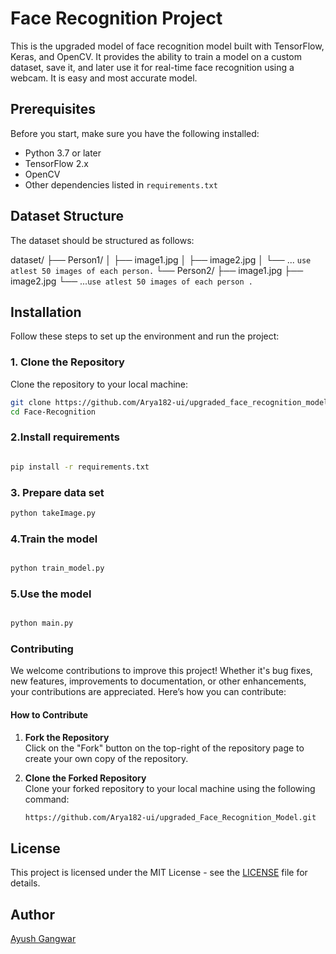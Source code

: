 # Face Recognition Project

This is the upgraded model of face recognition model built with TensorFlow, Keras, and OpenCV. It provides the ability to train a model on a custom dataset, save it, and later use it for real-time face recognition using a webcam. It  is easy and most accurate model.

## Prerequisites

Before you start, make sure you have the following installed:

- Python 3.7 or later
- TensorFlow 2.x
- OpenCV
- Other dependencies listed in `requirements.txt`

## Dataset Structure

The dataset should be structured as follows: 

dataset/
├── Person1/
│   ├── image1.jpg
│   ├── image2.jpg
│   └── ... `use atlest 50 images of each person.`
└── Person2/
    ├── image1.jpg
    ├── image2.jpg
    └── ...`use atlest 50 images of each person .`

## Installation

Follow these steps to set up the environment and run the project:

### 1. Clone the Repository

Clone the repository to your local machine:

```bash
git clone https://github.com/Arya182-ui/upgraded_face_recognition_model.git
cd Face-Recognition
```
### 2.Install requirements
```bash

pip install -r requirements.txt


```

### 3. Prepare data set 

``` bash 
python takeImage.py
```


### 4.Train the model 

``` bash 

python train_model.py


```

### 5.Use the model 

```bash 

python main.py

```


### **Contributing**

We welcome contributions to improve this project! Whether it's bug fixes, new features, improvements to documentation, or other enhancements, your contributions are appreciated. Here’s how you can contribute:

#### How to Contribute

1. **Fork the Repository**  
   Click on the "Fork" button on the top-right of the repository page to create your own copy of the repository.

2. **Clone the Forked Repository**  
   Clone your forked repository to your local machine using the following command:

   ```bash
   https://github.com/Arya182-ui/upgraded_Face_Recognition_Model.git
   ``` 
  


## License

This project is licensed under the MIT License - see the [LICENSE](LICENSE.md) file for details.

## Author

[Ayush Gangwar](https://github.com/Arya182-ui)